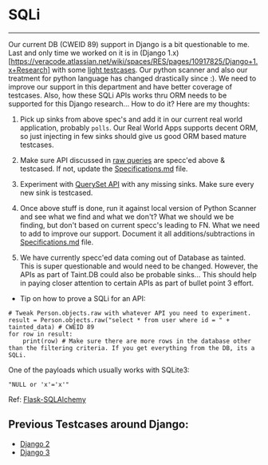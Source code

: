# SQLi
-------

Our current DB (CWEID 89) support in Django is a bit questionable to me. Last and only time we worked on it is in (Django 1.x)[https://veracode.atlassian.net/wiki/spaces/RES/pages/10917825/Django+1.x+Research] with some [light testcases](https://gitlab.laputa.veracode.io/research-archive/bcreighton/djangoex1). Our python scanner and also our treatment for python language has changed drastically since :). We need to improve our support in this department and have better coverage of testcases. Also, how these SQLi APIs works thru ORM needs to be supported for this Django research... How to do it? Here are my thoughts:

1. Pick up sinks from above spec's and add it in our current real world application, probably `polls`. Our Real World Apps supports decent ORM, so just injecting in few sinks should give us good ORM based mature testcases.

2. Make sure API discussed in [raw queries](https://docs.djangoproject.com/en/4.1/topics/db/sql/#performing-raw-queries) are specc'ed above & testcased. If not, update the [Specifications.md](https://gitlab.laputa.veracode.io/research-roadmap/python-django-4.x/-/blob/main/Specifications.md) file.

3. Experiment with [QuerySet API](https://docs.djangoproject.com/en/4.1/ref/models/querysets/) with any missing sinks. Make sure every new sink is testcased.

4. Once above stuff is done, run it against local version of Python Scanner and see what we find and what we don't? What we should we be finding, but don't based on current specc's leading to FN. What we need to add to improve our support. Document it all additions/subtractions in [Specifications.md](https://gitlab.laputa.veracode.io/research-roadmap/python-django-4.x/-/blob/main/Specifications.md) file. 

5. We have currently specc'ed data coming out of Database as tainted. This is super questionable and would need to be changed. However, the APIs as part of Taint.DB could also be probable sinks... This should help in paying closer attention to certain APIs as part of bullet point 3 effort.

- Tip on how to prove a SQLi for an API:

```
# Tweak Person.objects.raw with whatever API you need to experiment.
result = Person.objects.raw("select * from user where id = " + tainted_data) # CWEID 89
for row in result:
	print(row) # Make sure there are more rows in the database other than the filtering criteria. If you get everything from the DB, its a SQLi.
```

One of the payloads which usually works with SQLite3:
```
"NULL or 'x'='x'"
```

Ref: [Flask-SQLAlchemy](https://gitlab.laputa.veracode.io/research-roadmap/python-flask-2.x/-/blob/main/research-testcases/flask-sqlalchemy-simple/getting_started.py) 


Previous Testcases around Django:
---------------------------------

- [Django 2](https://gitlab.laputa.veracode.io/research-roadmap/python-django2)
- [Django 3](https://gitlab.laputa.veracode.io/research-roadmap/python-django-3)
